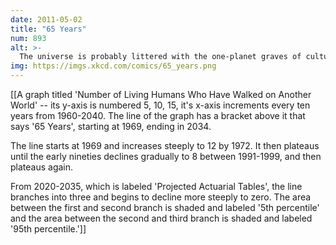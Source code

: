 ```yaml
---
date: 2011-05-02
title: "65 Years"
num: 893
alt: >-
  The universe is probably littered with the one-planet graves of cultures which made the sensible economic decision that there's no good reason to go into space--each discovered, studied, and remembered by the ones who made the irrational decision.
img: https://imgs.xkcd.com/comics/65_years.png
---
```

[[A graph titled 'Number of Living Humans Who Have Walked on Another World' -- its y-axis is numbered 5, 10, 15, it's x-axis increments every ten years from 1960-2040. The line of the graph has a bracket above it that says '65 Years', starting at 1969, ending in 2034. 

The line starts at 1969 and increases steeply to 12 by 1972. It then plateaus until the early nineties declines gradually to 8 between 1991-1999, and then plateaus again.

From 2020-2035, which is labeled 'Projected Actuarial Tables', the line branches into three and begins to decline more steeply to zero. The area between the first and second branch is shaded and labeled '5th percentile' and the area between the second and third branch is shaded and labeled '95th percentile.']] 


